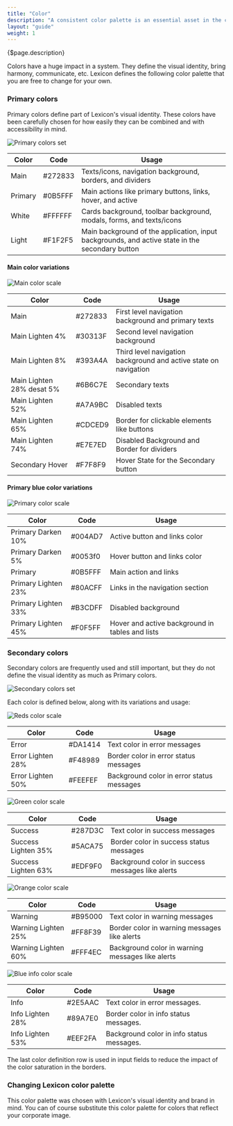 ```yaml
---
title: "Color"
description: "A consistent color palette is an essential asset in the communication resources of any design system."
layout: "guide"
weight: 1
---
```


<div class="page-description">{$page.description}</div>


Colors have a huge impact in a system. They define the visual identity, bring harmony, communicate, etc. Lexicon defines the following color palette that you are free to change for your own.

### Primary colors
Primary colors define part of Lexicon's visual identity. These colors have been carefully chosen for how easily they can be combined and with accessibility in mind.

![Primary colors set](../../../images/ColorsPrimary.jpg)

| Color | Code | Usage |
| ----- | ---- | ----- |
| Main | #272833 | Texts/icons, navigation background, borders, and dividers |
| Primary | #0B5FFF | Main actions like primary buttons, links, hover, and active |
| White | #FFFFFF | Cards background, toolbar background, modals, forms, and texts/icons |
| Light | #F1F2F5 | Main background of the application, input backgrounds, and active state in the secondary button |


#### Main color variations

![Main color scale](../../../images/ColorMainScale.jpg)


| Color | Code | Usage |
| ----- | ---- | ----- |
| Main | #272833 | First level navigation background and primary texts |
| Main Lighten 4% | #30313F | Second level navigation background |
| Main Lighten 8% | #393A4A | Third level navigation background and active state on navigation | 
| Main Lighten 28% desat 5% | #6B6C7E | Secondary texts | 
| Main Lighten 52% | #A7A9BC | Disabled texts | 
| Main Lighten 65% | #CDCED9 | Border for clickable elements like buttons |
| Main Lighten 74% | #E7E7ED | Disabled Background and Border for dividers |
| Secondary Hover | #F7F8F9 | Hover State for the Secondary button |

#### Primary blue color variations

![Primary color scale](../../../images/ColorPrimaryScale.jpg)

| Color | Code | Usage |
| ----- | ---- | ----- |
| Primary Darken 10%| #004AD7 | Active button and links color |
| Primary Darken 5% | #0053f0 | Hover button and links color |
| Primary | #0B5FFF | Main action and links |
| Primary Lighten 23% | #80ACFF | Links in the navigation section |
| Primary Lighten 33% | #B3CDFF | Disabled background | 
| Primary Lighten 45% | #F0F5FF | Hover and active background in tables and lists | 


### Secondary colors

Secondary colors are frequently used and still important, but they do not define the visual identity as much as Primary colors.

![Secondary colors set](../../../images/ColorsSecondary.jpg)

Each color is defined below, along with its variations and usage:

![Reds color scale](../../../images/ColorRedScale.jpg)

| Color | Code | Usage |
| ----- | ---- | ----- |
| Error | #DA1414 | Text color in error messages |
| Error Lighten 28% | #F48989 | Border color in error status messages |
| Error Lighten 50% | #FEEFEF | Background color in error status messages |

![Green color scale](../../../images/ColorGreenScale.jpg)

| Color | Code | Usage |
| ----- | ---- | ----- |
| Success | #287D3C | Text color in success messages | 
| Success Lighten 35% | #5ACA75 | Border color in success status messages | 
| Success Lighten 63% | #EDF9F0 | Background color in success messages like alerts | 

![Orange color scale](../../../images/ColorOrangeScale.jpg)

| Color | Code | Usage |
| ----- | ---- | ----- |
| Warning | #B95000 | Text color in warning messages | 
| Warning Lighten 25% | #FF8F39 | Border color in warning messages like alerts |
| Warning Lighten 60% | #FFF4EC | Background color in warning messages like alerts |

![Blue info color scale](../../../images/ColorBlueInfoScale.jpg)

| Color | Code | Usage |
| ----- | ---- | ----- |
| Info | #2E5AAC | Text color in error messages. |
| Info Lighten 28% | #89A7E0 | Border color in info status messages. |
| Info Lighten 53% | #EEF2FA | Background color in info status messages. |


The last color definition row is used in input fields to reduce the impact of the color saturation in the borders.

### Changing Lexicon color palette

This color palette was chosen with Lexicon's visual identity and brand in mind. You can of course substitute this color palette for colors that reflect your corporate image.
